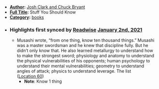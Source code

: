 - **[Author](<Author.md>):** [Josh Clark and Chuck Bryant](<Josh Clark and Chuck Bryant.md>)
- **[Full Title](<Full Title.md>):** Stuff You Should Know
- **[Category](<Category.md>):** [books](<books.md>)
- ### Highlights first synced by [Readwise](<Readwise.md>) [January 2nd, 2021](<January 2nd, 2021.md>)
    - Musashi wrote, “from one thing, know ten thousand things.” Musashi was a master swordsman and he knew that discipline fully. But he didn’t only know that. He also learned metallurgy to understand how to make the strongest sword; physiology and anatomy to understand the physical vulnerabilities of his opponents; human psychology to understand their mental vulnerabilities; geometry to understand angles of attack; physics to understand leverage. The list ([Location 60](https://readwise.io/to_kindle?action=open&asin=B083RSLM5S&location=60))
        - **Note**: Know 1 thing
